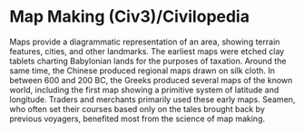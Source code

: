 # Map Making (Civ3)/Civilopedia

Maps provide a diagrammatic representation of an area, showing terrain features, cities, and other landmarks. The earliest maps were etched clay tablets charting Babylonian lands for the purposes of taxation. Around the same time, the Chinese produced regional maps drawn on silk cloth. In between 600 and 200 BC, the Greeks produced several maps of the known world, including the first map showing a primitive system of latitude and longitude. Traders and merchants primarily used these early maps. Seamen, who often set their courses based only on the tales brought back by previous voyagers, benefited most from the science of map making.